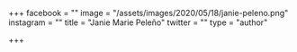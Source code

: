 +++
facebook = ""
image = "/assets/images/2020/05/18/janie-peleno.png"
instagram = ""
title = "Janie Marie Peleño"
twitter = ""
type = "author"

+++
